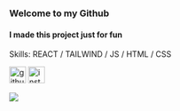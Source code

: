 ### Welcome to my Github
#### I made this project just for fun

Skills: REACT / TAILWIND / JS / HTML / CSS

[<img src='https://cdn.jsdelivr.net/npm/simple-icons@3.0.1/icons/github.svg' alt='github' height='30'>](https://github.com/Halimp07)  [<img src='https://cdn.jsdelivr.net/npm/simple-icons@3.0.1/icons/instagram.svg' alt='instagram' height='30'>](https://www.instagram.com/d_halimp/)  

<a href="https://github.com/anuraghazra/github-readme-stats">
  <img align="center" src="https://github-readme-stats.vercel.app/api/top-langs/?username=Halimp07&hide_progress=true&show_icons=true&theme=tokyonight" />
</a>
